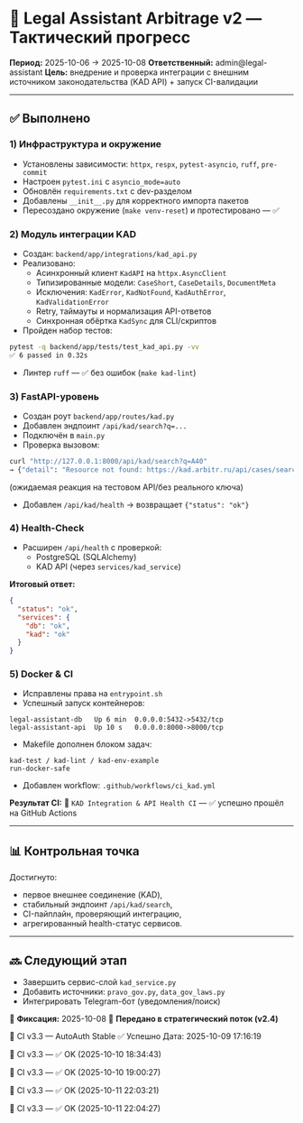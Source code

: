 # 🧭 Legal Assistant Arbitrage v2 — Тактический прогресс

**Период:** 2025-10-06 → 2025-10-08
**Ответственный:** admin@legal-assistant
**Цель:** внедрение и проверка интеграции с внешним источником законодательства (KAD API) + запуск CI-валидации

---

## ✅ Выполнено

### 1) Инфраструктура и окружение

- Установлены зависимости: `httpx`, `respx`, `pytest-asyncio`, `ruff`, `pre-commit`
- Настроен `pytest.ini` с `asyncio_mode=auto`
- Обновлён `requirements.txt` с dev-разделом
- Добавлены `__init__.py` для корректного импорта пакетов
- Пересоздано окружение (`make venv-reset`) и протестировано — ✅

### 2) Модуль интеграции KAD

- Создан: `backend/app/integrations/kad_api.py`
- Реализовано:
  - Асинхронный клиент `KadAPI` на `httpx.AsyncClient`
  - Типизированные модели: `CaseShort`, `CaseDetails`, `DocumentMeta`
  - Исключения: `KadError`, `KadNotFound`, `KadAuthError`, `KadValidationError`
  - Retry, таймауты и нормализация API-ответов
  - Синхронная обёртка `KadSync` для CLI/скриптов
- Пройден набор тестов:

```bash
pytest -q backend/app/tests/test_kad_api.py -vv
✅ 6 passed in 0.32s
```

- Линтер `ruff` — ✅ без ошибок (`make kad-lint`)

### 3) FastAPI-уровень

- Создан роут `backend/app/routes/kad.py`
- Добавлен эндпоинт `/api/kad/search?q=...`
- Подключён в `main.py`
- Проверка вызовом:

```bash
curl "http://127.0.0.1:8000/api/kad/search?q=A40"
→ {"detail": "Resource not found: https://kad.arbitr.ru/api/cases/search"}
```

(ожидаемая реакция на тестовом API/без реального ключа)

- Добавлен `/api/kad/health` → возвращает `{"status": "ok"}`

### 4) Health-Check

- Расширен `/api/health` с проверкой:
  - PostgreSQL (SQLAlchemy)
  - KAD API (через `services/kad_service`)

**Итоговый ответ:**

```json
{
  "status": "ok",
  "services": {
    "db": "ok",
    "kad": "ok"
  }
}
```

### 5) Docker & CI

- Исправлены права на `entrypoint.sh`
- Успешный запуск контейнеров:

```
legal-assistant-db   Up 6 min  0.0.0.0:5432->5432/tcp
legal-assistant-api  Up 10 s   0.0.0.0:8000->8000/tcp
```

- Makefile дополнен блоком задач:

```
kad-test / kad-lint / kad-env-example
run-docker-safe
```

- Добавлен workflow: `.github/workflows/ci_kad.yml`

**Результат CI:**
🧪 `KAD Integration & API Health CI` — ✅ успешно прошёл на GitHub Actions

---

## 📊 Контрольная точка

Достигнуто:

- первое внешнее соединение (KAD),
- стабильный эндпоинт `/api/kad/search`,
- CI-пайплайн, проверяющий интеграцию,
- агрегированный health-статус сервисов.

---

## 🔜 Следующий этап

- Завершить сервис-слой `kad_service.py`
- Добавить источники: `pravo_gov.py`, `data_gov_laws.py`
- Интегрировать Telegram-бот (уведомления/поиск)

📅 **Фиксация:** 2025-10-08
📘 **Передано в стратегический поток (v2.4)**

🧪 CI v3.3 — AutoAuth Stable ✅ Успешно
Дата: 2025-10-09 17:16:19

🧪 CI v3.3 — ✅ OK (2025-10-10 18:34:43)

🧪 CI v3.3 — ✅ OK (2025-10-10 19:00:27)

🧪 CI v3.3 — ✅ OK (2025-10-11 22:03:21)

🧪 CI v3.3 — ✅ OK (2025-10-11 22:04:27)
